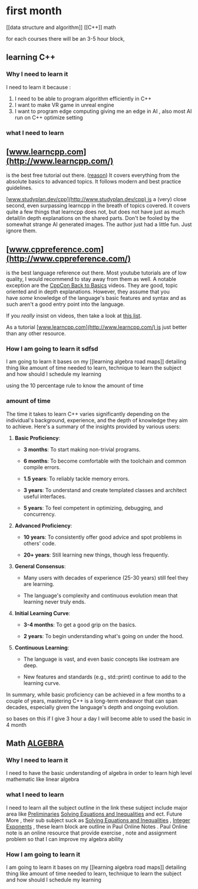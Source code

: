 

# first month 
[[data structure and algorithm]] 
[[C++]]
math


for each courses there  will be an 3-5 hour block,  
## learning C++  

### Why I need to learn it 
I need to learn it because : 
1. I need to be able to program algorithm  efficiently in C++
2. I want to make VR game in unreal engine 
3. I want to program edge computing giving me an edge in AI  , also most AI run on C++ optimize setting  
### what I need to learn  
  

## [www.learncpp.com](http://www.learncpp.com/)

is the best free tutorial out there. ([reason](https://www.reddit.com/user/IyeOnline/comments/157f10z/c_youtube_video_tutorials/juvgjkc/)) It covers everything from the absolute basics to advanced topics. It follows modern and best practice guidelines.

[www.studyplan.dev/cpp](http://www.studyplan.dev/cpp) is a (very) close second, even surpassing learncpp in the breath of topics covered. It covers quite a few things that learncpp does not, but does not have just as much detail/in depth explanations on the shared parts. Don't be fooled by the somewhat strange AI generated images. The author just had a little fun. Just ignore them.
## [www.cppreference.com](http://www.cppreference.com/)

is the best language reference out there. 
Most youtube tutorials are of low quality, I would recommend to stay away from them as well. A notable exception are the [CppCon Back to Basics](https://www.youtube.com/user/CppCon/search?query=back%20to%20basics) videos. They are good, topic oriented and in depth explanations. However, they assume that you have _some_ knowledge of the language's basic features and syntax and as such aren't a good entry point into the language.

If you _really_ insist on videos, then take a look at [this list](https://www.reddit.com/user/IyeOnline/comments/157f10z/c_youtube_video_tutorials/).

As a tutorial [www.learncpp.com](http://www.learncpp.com/) is just better than any other resource.
### How I am going to learn it sdfsd
I am going to learn it bases on my [[learning algebra road maps]] detailing thing like amount of time needed to learn, technique to learn the subject and how should I schedule my learning  


using the  10  percentage rule to know the amount of time 
### amount  of time 
The time it takes to learn C++ varies significantly depending on the individual's background, experience, and the depth of knowledge they aim to achieve. Here's a summary of the insights provided by various users:

1. **Basic Proficiency**:
    
    - **3 months**: To start making non-trivial programs.
        
    - **6 months**: To become comfortable with the toolchain and common compile errors.
        
    - **1.5 years**: To reliably tackle memory errors.
        
    - **3 years**: To understand and create templated classes and architect useful interfaces.
        
    - **5 years**: To feel competent in optimizing, debugging, and concurrency.
        
2. **Advanced Proficiency**:
    
    - **10 years**: To consistently offer good advice and spot problems in others' code.
        
    - **20+ years**: Still learning new things, though less frequently.
        
3. **General Consensus**:
    
    - Many users with decades of experience (25-30 years) still feel they are learning.
        
    - The language's complexity and continuous evolution mean that learning never truly ends.
        
4. **Initial Learning Curve**:
    
    - **3-4 months**: To get a good grip on the basics.
        
    - **2 years**: To begin understanding what's going on under the hood.
        
5. **Continuous Learning**:
    
    - The language is vast, and even basic concepts like iostream are deep.
        
    - New features and standards (e.g., std::print) continue to add to the learning curve.
        

In summary, while basic proficiency can be achieved in a few months to a couple of years, mastering C++ is a long-term endeavor that can span decades, especially given the language's depth and ongoing evolution. 


so bases on  this if I give  3 hour a day I will  become able to used the  basic in 4 month 
## Math [ALGEBRA](https://tutorial.math.lamar.edu/Problems/Alg/Alg.aspx)
### Why I need to learn it 
I need to have the basic understanding of  algebra in order to learn high level mathematic like  linear algebra 
### what I need to learn  
I need to learn all the subject outline in the link these subject include major area like [Preliminaries](https://tutorial.math.lamar.edu/Problems/Alg/Preliminaries.aspx) [Solving Equations and Inequalities](https://tutorial.math.lamar.edu/Problems/Alg/Solving.aspx) and ect. Future More ,  their sub subject suck as [Solving Equations and Inequalities](https://tutorial.math.lamar.edu/Problems/Alg/Solving.aspx) , [Integer Exponents](https://tutorial.math.lamar.edu/Problems/Alg/IntegerExponents.aspx)  , these learn  block are outline in Paul Online Notes . Paul Online note is an online resource that provide exercise , note and  assignment problem so that I can improve my algebra ability 
### How I am going to learn it 
I am going to learn it bases on my [[learning algebra road maps]] detailing thing like amount of time needed to learn, technique to learn the subject and how should I schedule my learning  


